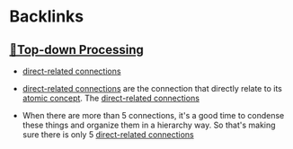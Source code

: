 
# Backlinks
## [🌲Top-down Processing](<🌲Top-down Processing.md>)
- [direct-related connections](<direct-related connections.md>)

- [direct-related connections](<direct-related connections.md>) are the connection that directly relate to its [atomic concept](<atomic concept.md>). The [direct-related connections](<direct-related connections.md>)

- When there are more than 5 connections, it's a good time to condense these things and organize them in a hierarchy way. So that's making sure there is only 5 [direct-related connections](<direct-related connections.md>)

